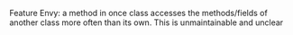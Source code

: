 Feature Envy: a method in once class accesses the methods/fields of another class more often than its own. This is unmaintainable and unclear